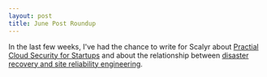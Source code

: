 ```yaml
---
layout: post
title: June Post Roundup
---
```


In the last few weeks, I've had the chance to write for Scalyr about 
[Practial Cloud Security for Startups](https://www.scalyr.com/blog/cloud-application-security/) and about the relationship
between [disaster recovery and site reliability engineering](https://www.enov8.com/blog/sre-vs-disaster-recovery-friends-or-foe/).
